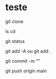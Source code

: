 # teste

git clone

ls
cd

git status

git add -A ou git add .

git commit -m ""

git push origin main
